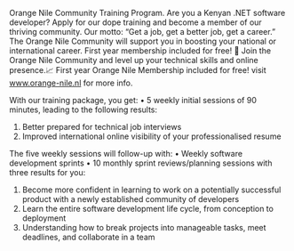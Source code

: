 Orange Nile Community Training Program. 
Are you a Kenyan .NET software developer? Apply for our dope training and become a member of our thriving community. Our motto: “Get a job, get a better job, get a career.” The Orange Nile Community will support you in boosting your national or international career. First year membership included for free! 🚀
Join the Orange Nile Community and level up your technical skills and online presence.📈 First year Orange Nile Membership included for free! visit www.orange-nile.nl for more info.

With our training package, you get:
•	5 weekly initial sessions of 90 minutes, leading to the following results: 
  1) Better prepared for technical job interviews
  2) Improved international online visibility of your professionalised resume

The five weekly sessions will follow-up with:
•	Weekly software development sprints
•	10 monthly sprint reviews/planning sessions with three results for you: 
  1)	Become more confident in learning to work on a potentially successful product with a newly established community of developers
  2)	Learn the entire software development life cycle, from conception to deployment
  3)	Understanding how to break projects into manageable tasks, meet deadlines, and collaborate in a team
